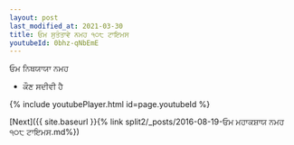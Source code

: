 ```yaml
---
layout: post
last_modified_at: 2021-03-30
title: ਓਮ ਸੁਤੰਤਾਵੇ ਨਮਹ ੧੦੮ ਟਾਇਮਸ
youtubeId: 0bhz-qNbEmE
---
```

 
 
 ਓਮ ਨਿਥਯਾਯਾ ਨਮਹ  
 
 -  ਕੌਣ ਸਦੀਵੀ ਹੈ 
 
  
 
  
 
 
 
 
 
 


{% include youtubePlayer.html id=page.youtubeId %}
 
[Next]({{ site.baseurl }}{% link  split2/_posts/2016-08-19-ਓਮ ਮਹਾਕਸ਼ਾਯ ਨਮਹ ੧੦੮ ਟਾਇਮਸ.md%})
 

